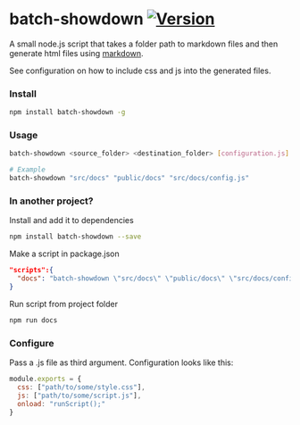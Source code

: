 # batch-showdown <a href="https://www.npmjs.com/package/batch-showdown"><img src="https://img.shields.io/npm/v/batch-showdown.svg" alt="Version"></a>

A small node.js script that takes a folder path to markdown files and then generate html files using [markdown](https://www.npmjs.com/package/markdown).

See configuration on how to include css and js into the generated files.


### Install

```bash
npm install batch-showdown -g
```

### Usage

```bash
batch-showdown <source_folder> <destination_folder> [configuration.js] [verbose?]

# Example
batch-showdown "src/docs" "public/docs" "src/docs/config.js"
```

### In another project?

Install and add it to dependencies
```bash
npm install batch-showdown --save
```
Make a script in package.json
```json
"scripts":{
  "docs": "batch-showdown \"src/docs\" \"public/docs\" \"src/docs/config.js\""
}
```
Run script from project folder
```bash
npm run docs
```


### Configure
Pass a .js file as third argument.
Configuration looks like this:
```js
module.exports = {
  css: ["path/to/some/style.css"],
  js: ["path/to/some/script.js"],
  onload: "runScript();"
}
```
